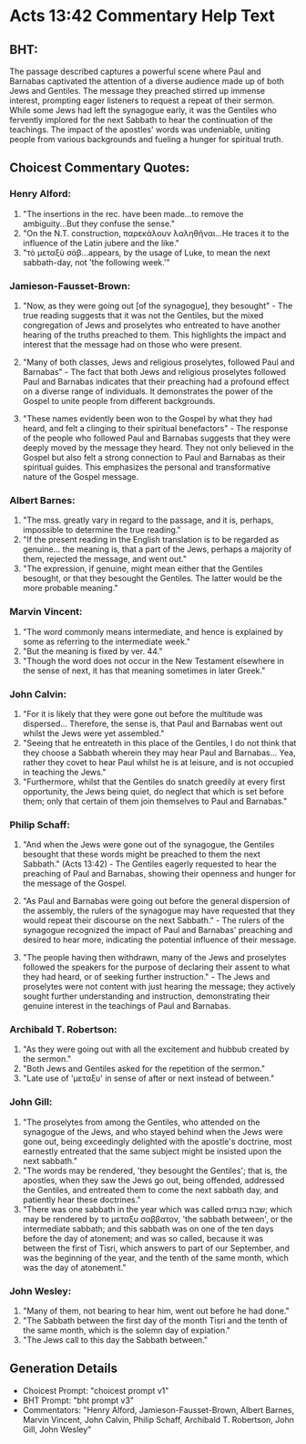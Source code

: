 # Acts 13:42 Commentary Help Text

## BHT:
The passage described captures a powerful scene where Paul and Barnabas captivated the attention of a diverse audience made up of both Jews and Gentiles. The message they preached stirred up immense interest, prompting eager listeners to request a repeat of their sermon. While some Jews had left the synagogue early, it was the Gentiles who fervently implored for the next Sabbath to hear the continuation of the teachings. The impact of the apostles' words was undeniable, uniting people from various backgrounds and fueling a hunger for spiritual truth.

## Choicest Commentary Quotes:
### Henry Alford:
1. "The insertions in the rec. have been made...to remove the ambiguity...But they confuse the sense."
2. "On the N.T. construction, παρεκάλουν λαληθῆναι...He traces it to the influence of the Latin jubere and the like."
3. "τὸ μεταξὺ σάβ...appears, by the usage of Luke, to mean the next sabbath-day, not 'the following week.'"

### Jamieson-Fausset-Brown:
1. "Now, as they were going out [of the synagogue], they besought" - The true reading suggests that it was not the Gentiles, but the mixed congregation of Jews and proselytes who entreated to have another hearing of the truths preached to them. This highlights the impact and interest that the message had on those who were present.

2. "Many of both classes, Jews and religious proselytes, followed Paul and Barnabas" - The fact that both Jews and religious proselytes followed Paul and Barnabas indicates that their preaching had a profound effect on a diverse range of individuals. It demonstrates the power of the Gospel to unite people from different backgrounds.

3. "These names evidently been won to the Gospel by what they had heard, and felt a clinging to their spiritual benefactors" - The response of the people who followed Paul and Barnabas suggests that they were deeply moved by the message they heard. They not only believed in the Gospel but also felt a strong connection to Paul and Barnabas as their spiritual guides. This emphasizes the personal and transformative nature of the Gospel message.

### Albert Barnes:
1. "The mss. greatly vary in regard to the passage, and it is, perhaps, impossible to determine the true reading."
2. "If the present reading in the English translation is to be regarded as genuine... the meaning is, that a part of the Jews, perhaps a majority of them, rejected the message, and went out."
3. "The expression, if genuine, might mean either that the Gentiles besought, or that they besought the Gentiles. The latter would be the more probable meaning."

### Marvin Vincent:
1. "The word commonly means intermediate, and hence is explained by some as referring to the intermediate week."
2. "But the meaning is fixed by ver. 44."
3. "Though the word does not occur in the New Testament elsewhere in the sense of next, it has that meaning sometimes in later Greek."

### John Calvin:
1. "For it is likely that they were gone out before the multitude was dispersed... Therefore, the sense is, that Paul and Barnabas went out whilst the Jews were yet assembled."
2. "Seeing that he entreateth in this place of the Gentiles, I do not think that they choose a Sabbath wherein they may hear Paul and Barnabas... Yea, rather they covet to hear Paul whilst he is at leisure, and is not occupied in teaching the Jews."
3. "Furthermore, whilst that the Gentiles do snatch greedily at every first opportunity, the Jews being quiet, do neglect that which is set before them; only that certain of them join themselves to Paul and Barnabas."

### Philip Schaff:
1. "And when the Jews were gone out of the synagogue, the Gentiles besought that these words might be preached to them the next Sabbath." (Acts 13:42) - The Gentiles eagerly requested to hear the preaching of Paul and Barnabas, showing their openness and hunger for the message of the Gospel.

2. "As Paul and Barnabas were going out before the general dispersion of the assembly, the rulers of the synagogue may have requested that they would repeat their discourse on the next Sabbath." - The rulers of the synagogue recognized the impact of Paul and Barnabas' preaching and desired to hear more, indicating the potential influence of their message.

3. "The people having then withdrawn, many of the Jews and proselytes followed the speakers for the purpose of declaring their assent to what they had heard, or of seeking further instruction." - The Jews and proselytes were not content with just hearing the message; they actively sought further understanding and instruction, demonstrating their genuine interest in the teachings of Paul and Barnabas.

### Archibald T. Robertson:
1. "As they were going out with all the excitement and hubbub created by the sermon."
2. "Both Jews and Gentiles asked for the repetition of the sermon."
3. "Late use of 'μεταξυ' in sense of after or next instead of between."

### John Gill:
1. "The proselytes from among the Gentiles, who attended on the synagogue of the Jews, and who stayed behind when the Jews were gone out, being exceedingly delighted with the apostle's doctrine, most earnestly entreated that the same subject might be insisted upon the next sabbath."
2. "The words may be rendered, 'they besought the Gentiles'; that is, the apostles, when they saw the Jews go out, being offended, addressed the Gentiles, and entreated them to come the next sabbath day, and patiently hear these doctrines."
3. "There was one sabbath in the year which was called שבת בנתים; which may be rendered by το μεταξυ σαββατον, 'the sabbath between', or the intermediate sabbath; and this sabbath was on one of the ten days before the day of atonement; and was so called, because it was between the first of Tisri, which answers to part of our September, and was the beginning of the year, and the tenth of the same month, which was the day of atonement."

### John Wesley:
1. "Many of them, not bearing to hear him, went out before he had done."
2. "The Sabbath between the first day of the month Tisri and the tenth of the same month, which is the solemn day of expiation."
3. "The Jews call to this day the Sabbath between."


## Generation Details
- Choicest Prompt: "choicest prompt v1"
- BHT Prompt: "bht prompt v3"
- Commentators: "Henry Alford, Jamieson-Fausset-Brown, Albert Barnes, Marvin Vincent, John Calvin, Philip Schaff, Archibald T. Robertson, John Gill, John Wesley"
